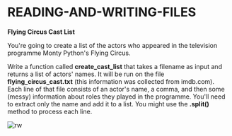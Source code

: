 # READING-AND-WRITING-FILES

<strong>Flying Circus Cast List</strong>

You're going to create a list of the actors who appeared in the television programme Monty Python's Flying Circus.

Write a function called <strong>create_cast_list</strong> that takes a filename as input and returns a list of actors' names. It will be 
run on the file <strong>flying_circus_cast.txt</strong> (this information was collected from imdb.com). Each line of that file consists of an actor's name, a comma, and 
then some (messy) information about roles they played in the programme. You'll need to extract only the name and add it to a list. You
might use the <strong>.split()</strong> method to process each line.

![rw](https://github.com/anferebu/READING-AND-WRITING-FILES/blob/master/rw.jpg)

